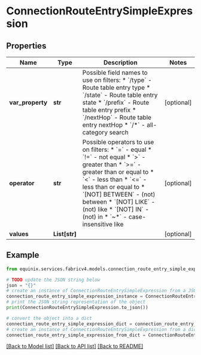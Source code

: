 # ConnectionRouteEntrySimpleExpression


## Properties

Name | Type | Description | Notes
------------ | ------------- | ------------- | -------------
**var_property** | **str** | Possible field names to use on filters:  * &#x60;/type&#x60; - Route table entry type  * &#x60;/state&#x60; - Route table entry state  * &#x60;/prefix&#x60; - Route table entry prefix  * &#x60;/nextHop&#x60; - Route table entry nextHop  * &#x60;/*&#x60; - all-category search  | [optional] 
**operator** | **str** | Possible operators to use on filters:  * &#x60;&#x3D;&#x60; - equal  * &#x60;!&#x3D;&#x60; - not equal  * &#x60;&gt;&#x60; - greater than  * &#x60;&gt;&#x3D;&#x60; - greater than or equal to  * &#x60;&lt;&#x60; - less than  * &#x60;&lt;&#x3D;&#x60; - less than or equal to  * &#x60;[NOT] BETWEEN&#x60; - (not) between  * &#x60;[NOT] LIKE&#x60; - (not) like  * &#x60;[NOT] IN&#x60; - (not) in  * &#x60;~*&#x60; - case-insensitive like  | [optional] 
**values** | **List[str]** |  | [optional] 

## Example

```python
from equinix.services.fabricv4.models.connection_route_entry_simple_expression import ConnectionRouteEntrySimpleExpression

# TODO update the JSON string below
json = "{}"
# create an instance of ConnectionRouteEntrySimpleExpression from a JSON string
connection_route_entry_simple_expression_instance = ConnectionRouteEntrySimpleExpression.from_json(json)
# print the JSON string representation of the object
print(ConnectionRouteEntrySimpleExpression.to_json())

# convert the object into a dict
connection_route_entry_simple_expression_dict = connection_route_entry_simple_expression_instance.to_dict()
# create an instance of ConnectionRouteEntrySimpleExpression from a dict
connection_route_entry_simple_expression_from_dict = ConnectionRouteEntrySimpleExpression.from_dict(connection_route_entry_simple_expression_dict)
```
[[Back to Model list]](../README.md#documentation-for-models) [[Back to API list]](../README.md#documentation-for-api-endpoints) [[Back to README]](../README.md)


